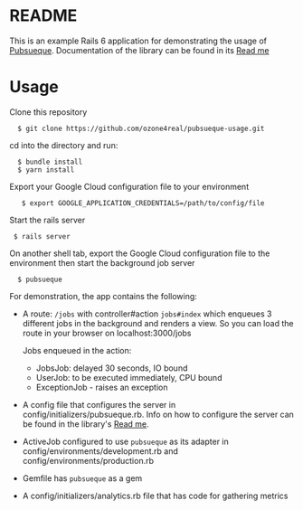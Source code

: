 # README

This is an example Rails 6 application for demonstrating the usage of <a href="https://github.com/ozone4real/pubsueque" >Pubsueque</a>.
Documentation of the library can be found in its <a href="https://github.com/ozone4real/pubsueque/blob/master/README.md" >Read me</a>

# Usage

Clone this repository

```
  $ git clone https://github.com/ozone4real/pubsueque-usage.git
```

cd into the directory and run:

```
  $ bundle install
  $ yarn install
```

Export your Google Cloud configuration file to your environment

```
   $ export GOOGLE_APPLICATION_CREDENTIALS=/path/to/config/file
```

Start the rails server
```
 $ rails server
```

On another shell tab, export the Google Cloud configuration file to the environment then start the background job server

```
  $ pubsueque
```

For demonstration, the app contains the following:

- A route: `/jobs` with controller#action `jobs#index` which enqueues 3 different jobs in the background and renders a view. So you can load the route in your browser on localhost:3000/jobs

  Jobs enqueued in the action:
  - JobsJob: delayed 30 seconds, IO bound
  - UserJob: to be executed immediately, CPU bound
  - ExceptionJob - raises an exception


- A config file that configures the server in config/initializers/pubsueque.rb. Info on how to configure the server can be found in the library's  [Read me](https://github.com/ozone4real/pubsueque/blob/master/README.md).

- ActiveJob configured to use `pubsueque` as its adapter in config/environments/development.rb and config/environments/production.rb

- Gemfile has `pubsueque` as a gem

- A config/initializers/analytics.rb file that has code for gathering metrics







